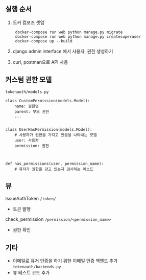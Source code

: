 ## 실행 순서
1. 도커 컴포즈 셋업  

        docker-compose run web python manage.py migrate  
        docker-compose run web python manage.py createsuperuser  
        docker-compose up --build  


2. django admin interface 에서 사용자, 권한 생성하기

3. curl, postman으로 API 사용

## 커스텀 권한 모델
    tokenauth/models.py
    
    class CustomPermission(models.Model):
        name: 권한명
        parent: 부모 권한
        ...


    class UserHasPermission(models.Model):
        # 사용자가 권한을 가지고 있음을 나타내는 모델
        user: 사용자
        permission: 권한
        
    
    
    def has_permissions(user, permission_name):
        # 유저가 권한을 갖고 있는지 검사하는 메소드
        

## 뷰

IssueAuthToken `/token/`
- 토큰 발행

  
check_permission `/permission/<permission_name>`
- 권한 확인


## 기타
- 이메일로 유저 인증을 하기 위한 이메일 인증 백엔드 추가 `tokenauth/backends.py`
- 뷰 테스트 코드 추가
